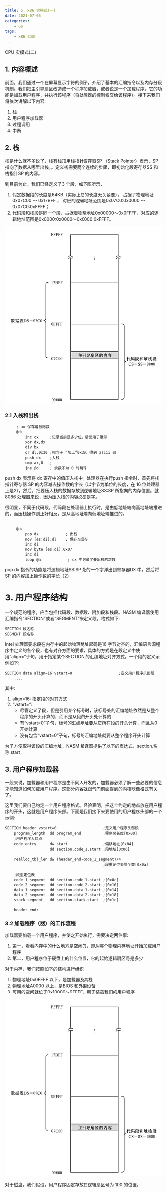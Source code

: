 ```yaml
---
title: 5. x86 实模式(一)
date: 2021-07-05
categories:
    - Go
tags:
	- x86 汇编
---
```


CPU 实模式(二)
<!-- more -->

## 1. 内容概述
前面，我们通过一个在屏幕显示字符的例子，介绍了基本的汇编指令以及内存分段机制。我们把主引导扇区改造成一个程序加载器，或者说是一个加载程序，它的功能是加载用户程序，并执行该程序（将处理器的控制权交给该程序）。接下来我们将依次讲解以下内容:
1. 栈
2. 用户程序加载器
2. 过程调用
3. 中断


## 2. 栈
栈是什么就不多说了，栈有栈顶用栈指针寄存器SP （Stack Pointer）表示，SP 指向了数据从哪里出栈。。定义栈需要两个连续的步骤，即初始化段寄存器SS 和栈指针SP 的内容。

到目前为止，我们已经定义了3 个段，如下图所示，
1. 假定数据段的长度是64KB（实际上它的长度无关紧要）， 占据了物理地址0x07C00 ～ 0x17BFF ， 对应的逻辑地址范围是0x07C0:0x0000 ～ 0x07C0:0xFFFF；
2. 代码段和栈段是同一个段，占据着物理地址0x00000～0x0FFFF，对应的逻辑地址范围是0x0000:0x0000～0x0000:0xFFFF。

![内存代码段划分](/images/assembly/memery_stack.png)

### 2.1 入栈和出栈
```assembley
     ; ax 保存着被除数
     @d:
         inc cx     ;记录当前是多少位，后面用于展示
         xor dx,dx
         div bx
         or dl,0x30 ;相当于 “加上”0x30，得到 ascii 码
         push dx    ;入栈
         cmp ax,0   ;
         jne @d     ; 余数不为 0 时跳转
```

push dx 表示将 dx 寄存中的值压入栈中。处理器在执行push 指令时，首先将栈指针寄存器 SP 的内容减去操作数的字长（以字节为单位的长度，在 16 位处理器上是2），然后，把要压入栈的数据存放到逻辑地址SS:SP 所指向的内存位置。就8086 处理器来说，因为压入栈的内容必须是字。

很明显，不同于代码段，代码段在处理器上执行时，是由低地址端向高地址端推进的，而压栈操作则正好相反，是从高地址端向低地址端推进的。

```assembley
     
     @a:
         pop dx            ; 出栈
         mov [es:di],dl    ; 保存至显存
         inc di
         mov byte [es:di],0x07
         inc di            
         loop @a            ; cx 中记录了要出栈的次数
```

pop dx 指令的功能是将逻辑地址SS:SP 处的一个字弹出到寄存器DX 中，然后将SP 的内容加上操作数的字长（2）

# 3. 用户程序结构
一个规范的程序，应当包括代码段、数据段、附加段和栈段。NASM 编译器使用汇编指令“SECTION”或者“SEGMENT”来定义段。格式如下:

```
SECTION 段名称
SEGMENT 段名称
```

Intel 处理器要求段在内存中的起始物理地址起码是16 字节对齐的，汇编语言源程序中定义的各个段，也有对齐方面的要求，具体的方式是在段定义中使用“align=”子句，用于指定某个SECTION 的汇编地址对齐方式。一个段的定义示例如下:

```
SECTION data align=16 vstart=0                     ;定义用户程序头部段 
    ....
```

其中:
1. align=16: 指定段的对其方式
2. “vstart=”: 
    - 尽管定义了段，但是引用某个标号时，该标号处的汇编地址依然是从整个程序的开头计算的，而不是从段的开头处计算的
    - 有“vstart=0”子句，标号的汇编地址要从它所在段的开头计算，而且从0 开始计算
    - 没有包含“vstart=0”子句，标号的汇编地址就要从整个程序开头计算

为了方便取得该段的汇编地址，NASM 编译器提供了以下的表达式，section.名称.start

## 3. 用户程序加载器
一般来说，加载器和用户程序是由不同人开发的，加载器必须了解一些必要的信息才能知道如何加载用户程序。这部分内容就跟气门前面提到的内核映像格式有关了。

这里我们要自己约定一个用户程序格式。经验表明，把这个约定的地点放在用户程序的开头，这就是用户程序头部。下面是我们接下来要使用的用户程序头部的一个示例:

```
SECTION header vstart=0                     ;定义用户程序头部段 
    program_length  dd program_end          ;程序总长度[0x00]
    ;用户程序入口点
    code_entry      dw start                ;偏移地址[0x04]
                    dd section.code_1.start ;段地址[0x06] 
    
    realloc_tbl_len dw (header_end-code_1_segment)/4
                                            ;段重定位表项个数[0x0a]
    
    ;段重定位表           
    code_1_segment  dd section.code_1.start ;[0x0c]
    code_2_segment  dd section.code_2.start ;[0x10]
    data_1_segment  dd section.data_1.start ;[0x14]
    data_2_segment  dd section.data_2.start ;[0x18]
    stack_segment   dd section.stack.start  ;[0x1c]
    
    header_end:     
```

### 3.2 加载程序（器）的工作流程
加载器要加载一个用户程序，并使之开始执行，需要决定两件事:
1. 第一，看看内存中的什么地方是空闲的，即从哪个物理内存地址开始加载用户程序
2. 第二，用户程序位于硬盘上的什么位置，它的起始逻辑扇区号是多少

对于内存，我们按照如下的结构进行组织:
1. 物理地址0x0FFFF 以下，是加载器及其栈
2. 物理地址A0000 以上，是BIOS 和外围设备
3. 可用的空间就位于0x10000～9FFFF，用于装载我们的用户程序

![加载器程序内存组织](/images/assembly/memery_stack.png)

对于磁盘，我们假设，用户程序固定存放在逻辑扇区号为 100 的位置。
